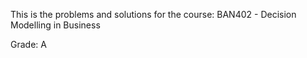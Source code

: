 This is the problems and solutions for the course:
BAN402 - Decision Modelling in Business

Grade: A

